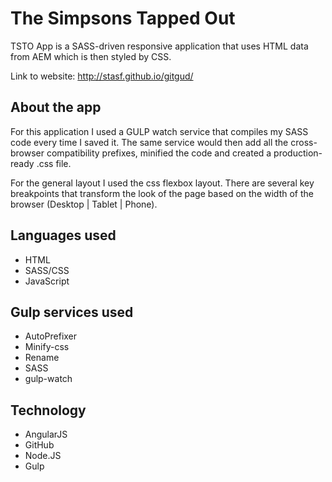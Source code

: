 # The Simpsons Tapped Out

TSTO App is a SASS-driven responsive application that uses HTML data from AEM which is then styled by CSS.

Link to website:  http://stasf.github.io/gitgud/

## About the app
For this application I used a GULP watch service that compiles my SASS code every time I saved it. The same service would then add all the cross-browser compatibility prefixes, minified the code and created a production-ready .css file.

For the general layout I used the css flexbox layout. There are several key breakpoints that transform the look of the page based on the width of the browser (Desktop | Tablet | Phone).

## Languages used
* HTML
* SASS/CSS
* JavaScript

## Gulp services used
* AutoPrefixer
* Minify-css
* Rename
* SASS
* gulp-watch

## Technology
* AngularJS
* GitHub
* Node.JS
* Gulp
